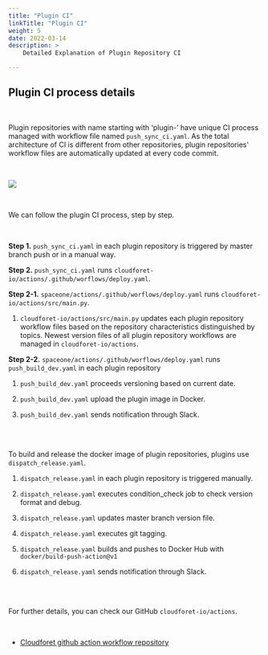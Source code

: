 ```yaml
---
title: "Plugin CI"
linkTitle: "Plugin CI"
weight: 5
date: 2022-03-14
description: >
    Detailed Explanation of Plugin Repository CI

---
```


## Plugin CI process details

</br>

Plugin repositories with name starting with ‘plugin-’ have unique CI process managed with workflow file named `push_sync_ci.yaml`. As the total architecture of CI is different from other repositories, plugin repositories' workflow files are automatically updated at every code commit.

</br>

![](/docs/developers/CICD/plugin-ci/img/plugin_ci.png)

</br>

We can follow the plugin CI process, step by step. 

</br>

**Step 1.** `push_sync_ci.yaml` in each plugin repository is triggered by master branch push or in a manual way.

**Step 2.** `push_sync_ci.yaml` runs `cloudforet-io/actions/.github/worflows/deploy.yaml`.   

**Step 2-1.** `spaceone/actions/.github/worflows/deploy.yaml` runs `cloudforet-io/actions/src/main.py`.     
1. `cloudforet-io/actions/src/main.py` updates each plugin repository workflow files based on the repository characteristics distinguished by topics. Newest version files of all plugin repository workflows are managed in `cloudforet-io/actions`.  

**Step 2-2.** `spaceone/actions/.github/worflows/deploy.yaml` runs `push_build_dev.yaml` in each plugin repository   
1. `push_build_dev.yaml` proceeds versioning based on current date.   

2. `push_build_dev.yaml` upload the plugin image in Docker.     

3. `push_build_dev.yaml` sends notification through Slack.     

</br>
</br>


To build and release the docker image of plugin repositories, plugins use `dispatch_release.yaml`. 

1. `dispatch_release.yaml` in each plugin repository is triggered manually.

2. `dispatch_release.yaml` executes condition_check job to check version format and debug.

3. `dispatch_release.yaml` updates master branch version file.

4. `dispatch_release.yaml` executes git tagging.

5. `dispatch_release.yaml` builds and pushes to Docker Hub with `docker/build-push-action@v1`

6. `dispatch_release.yaml` sends notification through Slack.

</br>
</br>


For further details, you can check our GitHub `cloudforet-io/actions`. 

</br>

* [Cloudforet github action workflow repository](https://github.com/cloudforet-io/actions)

